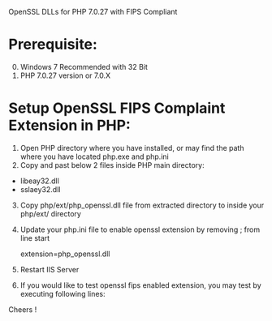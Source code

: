 OpenSSL DLLs for PHP 7.0.27 with FIPS Compliant

# Prerequisite:

0. Windows 7 Recommended with 32 Bit
1. PHP 7.0.27 version or 7.0.X

# Setup OpenSSL FIPS Complaint Extension in PHP:

1. Open PHP directory where you have installed, or may find the path where you have located php.exe and php.ini
2. Copy and past below 2 files inside PHP main directory:
  - libeay32.dll
  - sslaey32.dll
3. Copy php/ext/php_openssl.dll file from extracted directory to inside your php/ext/ directory
4. Update your php.ini file to enable openssl extension by removing ; from line start
 
   extension=php_openssl.dll

5. Restart IIS Server
6. If you would like to test openssl fips enabled extension, you may test by executing following lines:

<?php

openssl_fips_init(); 
echo openssl_fips_enabled();

?>

Cheers !
